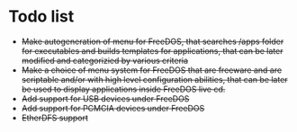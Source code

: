 # Todo list

* <del>Make autogeneration of menu for FreeDOS, that searches /apps folder for executables and builds templates for applications, that can be later modified and categorizied by various criteria</del>
* <del>Make a choice of menu system for FreeDOS that are freeware and are scriptable and/or with high level configuration abilities, that can be later be used to display applications inside FreeDOS live cd.</del>
* <del>Add support for USB devices under FreeDOS</del>
* <del>Add support for PCMCIA devices under FreeDOS</del>
* <del>EtherDFS support</del>
